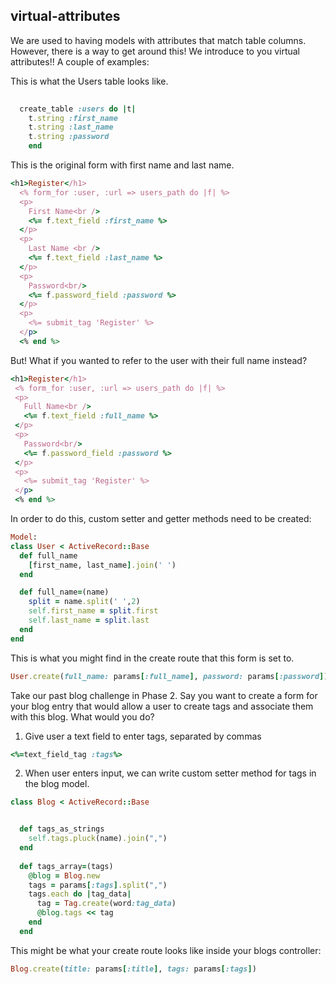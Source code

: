 ## virtual-attributes
We are used to having models with attributes that match table columns. However, there is a way to get around this! We introduce to you virtual attributes!! 
A couple of examples:

This is what the Users table looks like. 
```ruby
 
  create_table :users do |t|
    t.string :first_name
    t.string :last_name
    t.string :password
    end
```

This is the original form with first name and last name.
```ruby
<h1>Register</h1>
  <% form_for :user, :url => users_path do |f| %>
  <p>
    First Name<br />
    <%= f.text_field :first_name %>
  </p>
  <p>
    Last Name <br />
    <%= f.text_field :last_name %>
  </p>
  <p>
    Password<br/>
    <%= f.password_field :password %>
  </p>
  <p>
    <%= submit_tag 'Register' %>
  </p>
  <% end %>
 ```
 But! What if you wanted to refer to the user with their full name instead?
 ```ruby 
<h1>Register</h1>
  <% form_for :user, :url => users_path do |f| %>
  <p>
    Full Name<br />
    <%= f.text_field :full_name %>
  </p>
  <p>
    Password<br/>
    <%= f.password_field :password %>
  </p>
  <p>
    <%= submit_tag 'Register' %>
  </p>
  <% end %>
```

In order to do this, custom setter and getter methods need to be created:
```ruby
Model:
class User < ActiveRecord::Base
  def full_name
    [first_name, last_name].join(' ')
  end

  def full_name=(name)
    split = name.split(' ',2)
    self.first_name = split.first
    self.last_name = split.last
  end
end
```
This is what you might find in the create route that this form is set to.
```ruby
User.create(full_name: params[:full_name], password: params[:password])  
```        
Take our past blog challenge in Phase 2. Say you want to create a form for your blog entry that would allow a user to create tags and associate them with this blog. What would you do?

1) Give user a text field to enter tags, separated by commas

```ruby
<%=text_field_tag :tags%> 
```

2) When user enters input, we can write custom setter method for tags in the blog model.

```ruby
class Blog < ActiveRecord::Base


  def tags_as_strings
    self.tags.pluck(name).join(",")
  end
  
  def tags_array=(tags)
    @blog = Blog.new
    tags = params[:tags].split(",")
    tags.each do |tag_data|
      tag = Tag.create(word:tag_data)
      @blog.tags << tag
    end
  end

```

This might be what your create route looks like inside your blogs controller:

```ruby
Blog.create(title: params[:title], tags: params[:tags])
```  

